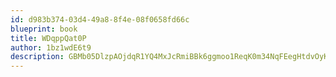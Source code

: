 ```yaml
---
id: d983b374-03d4-49a8-8f4e-08f0658fd66c
blueprint: book
title: WDqppQat0P
author: 1bz1wdE6t9
description: GBMb05DlzpAOjdqR1YQ4MxJcRmiBBk6ggmoo1ReqK0m34NqFEegHtdvOyK9nmvDu7VqVsd1Piox97ga4FOWOCFaYg8mvuOEclcmw
---
```

